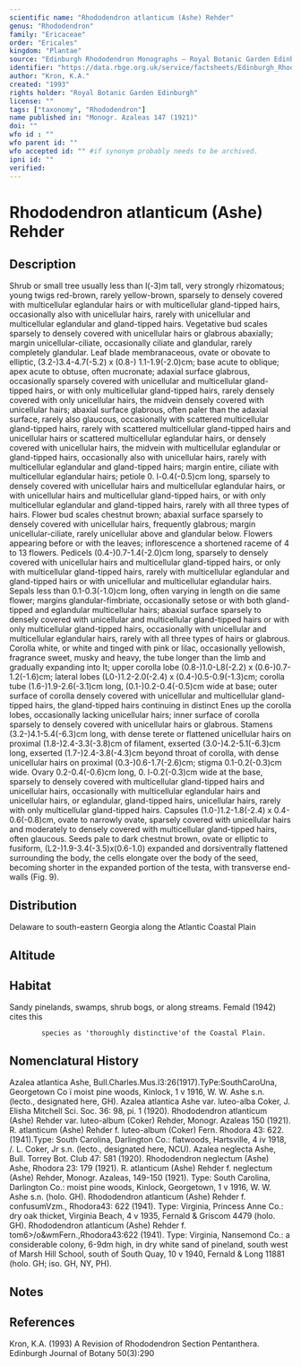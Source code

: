 ```yaml
---
scientific name: "Rhododendron atlanticum (Ashe) Rehder"
genus: "Rhododendron"
family: "Ericaceae"
order: "Ericales"
kingdom: "Plantae"
source: "Edinburgh Rhododendron Monographs – Royal Botanic Garden Edinburgh"
identifier: "https://data.rbge.org.uk/service/factsheets/Edinburgh_Rhododendron_Monographs.xhtml"
author: "Kron, K.A."
created: "1993"
rights holder: "Royal Botanic Garden Edinburgh"
license: ""
tags: ["taxonomy", "Rhododendron"]
name published in: "Monogr. Azaleas 147 (1921)"
doi: ""
wfo id : ""
wfo parent id: ""
wfo accepted id: "" #if synonym probably needs to be archived.                      
ipni id: ""
verified:
---
```


                       

# Rhododendron atlanticum (Ashe) Rehder

## Description
Shrub or small tree usually less than l(-3)m tall, very strongly rhizomatous; young twigs red-brown, rarely yellow-brown, sparsely to densely covered with multicellular eglandular hairs or with multicellular gland-tipped hairs, occasionally also with unicellular hairs, rarely with unicellular and multicellular eglandular and gland-tipped hairs. Vegetative bud scales sparsely to densely covered with unicellular hairs or glabrous abaxially; margin unicellular-ciliate, occasionally ciliate and glandular, rarely completely glandular. Leaf blade membranaceous, ovate or obovate to elliptic, (3.2-)3.4-4.7(-5.2) x (0.8-) 1.1-1.9(-2.0)cm; base acute to oblique; apex acute to obtuse, often mucronate; adaxial surface glabrous, occasionally sparsely covered with unicellular and multicellular gland-tipped hairs, or with only multicellular gland-tipped hairs, rarely densely covered with only unicellular hairs, the midvein densely covered with unicellular hairs; abaxial surface glabrous, often paler than the adaxial surface, rarely also glaucous, occasionally with scattered multicellular gland-tipped hairs, rarely with scattered multicellular gland-tipped hairs and unicellular hairs or scattered multicellular eglandular hairs, or densely covered with unicellular hairs, the midvein with multicellular eglandular or gland-tipped hairs, occasionally also with unicellular hairs, rarely with multicellular eglandular and gland-tipped hairs; margin entire, ciliate with multicellular eglandular hairs; petiole 0. l-0.4(-0.5)cm long, sparsely to densely covered with unicellular hairs and multicellular eglandular hairs, or with unicellular hairs and multicellular gland-tipped hairs, or with only multicellular eglandular and gland-tipped hairs, rarely with all three types of hairs. Flower bud scales chestnut brown; abaxial surface sparsely to densely covered with unicellular hairs, frequently glabrous; margin unicellular-ciliate, rarely unicellular above and glandular below. Flowers appearing before or with the leaves; inflorescence a shortened raceme of 4 to 13 flowers. Pedicels (0.4-)0.7-1.4(-2.0)cm long, sparsely to densely covered with unicellular hairs and multicellular gland-tipped hairs, or only with multicellular gland-tipped hairs, rarely with multicellular eglandular and gland-tipped hairs or with unicellular and multicellular eglandular hairs. Sepals less than 0.1-0.3(-1.0)cm long, often varying in length on die same flower; margins glandular-fimbriate, occasionally setose or with both gland-tipped and eglandular multicellular hairs; abaxial surface sparsely to densely covered with unicellular and multicellular gland-tipped hairs or with only multicellular gland-tipped hairs, occasionally with unicellular and multicellular eglandular hairs, rarely with all three types of hairs or glabrous. Corolla white, or white and tinged with pink or lilac, occasionally yellowish, fragrance sweet, musky and heavy, the tube longer than the limb and gradually expanding into It; upper corolla lobe (0.8-)1.0-L8(-2.2) x (0.6-)0.7-1.2(-1.6)cm; lateral lobes (L0-)1.2-2.0(-2.4) x (0.4-)0.5-0.9(-1.3)cm; corolla tube (1.6-)1.9-2.6(-3.1)cm long, (0.1-)0.2-0.4(-0.5)cm wide at base; outer surface of corolla densely covered with unicellular and multicellular gland-tipped hairs, the gland-tipped hairs continuing in distinct Enes up the corolla lobes, occasionally lacking unicellular hairs; inner surface of corolla sparsely to densely covered with unicellular hairs or glabrous. Stamens (3.2-)4.1-5.4(-6.3)cm long, with dense terete or flattened unicellular hairs on proximal (1.8-)2.4-3.3(-3.8)cm of filament, exserted (3.0-)4.2-5.1(-6.3)cm long, exserted (1.7-)2.4-3.8(-4.3)cm beyond throat of corolla, with dense unicellular hairs on proximal (0.3-)0.6-1.7(-2.6)cm; stigma 0.1-0.2(-0.3)cm wide. Ovary 0.2-0.4(-0.6)cm long, 0. l-0.2(-0.3)cm wide at the base, sparsely to densely covered with multicellular gland-tipped hairs and unicellular hairs, occasionally with multicellular eglandular hairs and unicellular hairs, or eglandular, gland-tipped hairs, unicellular hairs, rarely with only multicellular gland-tipped hairs. Capsules (1.0-)1.2-1.8(-2.4) x 0.4-0.6(-0.8)cm, ovate to narrowly ovate, sparsely covered with unicellular hairs and moderately to densely covered with multicellular gland-tipped hairs, often glaucous. Seeds pale to dark chestnut brown, ovate or elliptic to fusiform, (L2-)1.9-3.4(-3.5)x(0.6-1.0) expanded and dorsiventrally flattened surrounding the body, the cells elongate over the body of the seed, becoming shorter in the expanded portion of the testa, with transverse end-walls (Fig. 9).

## Distribution
Delaware to south-eastern Georgia along the Atlantic Coastal Plain

## Altitude


## Habitat
Sandy pinelands, swamps, shrub bogs, or along streams. Femald (1942) cites this
            species as 'thoroughly distinctive'of the Coastal Plain.

## Nomenclatural History
Azalea atlantica Ashe, Bull.Charles.Mus.l3:26(1917).TyPe:SouthCaroUna, Georgetown Co ï moist pine woods, Kinlock, 1 v 1916, W. W. Ashe s.n. (lecto., designated here, GH). Azalea atlantica Ashe var. luteo-alba Coker, J. Elisha Mitchell Sci. Soc. 36: 98, pi. 1 (1920). Rhododendron atlanticum (Ashe) Rehder var. luteo-album (Coker) Rehder, Monogr. Azaleas 150 (1921). R. atlanticum (Ashe) Rehder f. luteo-album (Coker) Fern. Rhodora 43: 622. (1941).Type: South Carolina, Darlington Co.: flatwoods, Hartsville, 4 iv 1918, /. L. Coker, Jr s.n. (lecto., designated here, NCU). Azalea neglecta Ashe, Bull. Torrey Bot. Club 47: 581 (1920). Rhododendron neglectum (Ashe) Ashe, Rhodora 23: 179 (1921). R. atlanticum (Ashe) Rehder f. neglectum (Ashe) Rehder, Monogr. Azaleas, 149-150 (1921). Type: South Carolina, Darlington Co.: moist pine woods, Kinlock, Georgetown, 1 v 1916, W. W. Ashe s.n. (holo. GH). Rhododendron atlanticum (Ashe) Rehder f. confusumVzm., Rhodora43: 622 (1941). Type: Virginia, Princess Anne Co.: dry oak thicket, Virginia Beach, 4 v 1935, Fernald & Griscom 4479 (holo. GH). Rhododendron atlanticum (Ashe) Rehder f. tom6>/o&wmFern.,Rhodora43:622 (1941). Type: Virginia, Nansemond Co.: a considerable colony, 6-9dm high, in dry white sand of pineland, south west of Marsh Hill School, south of South Quay, 10 v 1940, Fernald & Long 11881 (holo. GH; iso. GH, NY, PH).
                       
## Notes


## References

Kron, K.A. (1993) A Revision of Rhododendron Section Pentanthera. Edinburgh Journal of Botany 50(3):290
